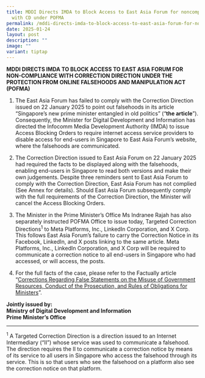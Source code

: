 ```yaml
---
title: MDDI Directs IMDA to Block Access to East Asia Forum for noncompliance
  with CD under POFMA
permalink: /mddi-directs-imda-to-block-access-to-east-asia-forum-for-noncompliance-with-cd-under-pofma/
date: 2025-01-24
layout: post
description: ""
image: ""
variant: tiptap
---
```

<p><strong>MDDI DIRECTS IMDA TO BLOCK ACCESS TO EAST ASIA FORUM FOR NON-COMPLIANCE WITH CORRECTION DIRECTION UNDER THE PROTECTION FROM ONLINE FALSEHOODS AND MANIPULATION ACT (POFMA)</strong>
</p>
<ol data-tight="true" class="tight">
<li>
<p>The East Asia Forum has failed to comply with the Correction Direction
issued on 22 January 2025 to point out falsehoods in its article “Singapore’s
new prime minister entangled in old politics” (“<strong>the article</strong>”).
Consequently, the Minister for Digital Development and Information has
directed the Infocomm Media Development Authority (IMDA) to issue Access
Blocking Orders to require internet access service providers to disable
access for end-users in Singapore to East Asia Forum’s website, where the
falsehoods are communicated.</p>
<p></p>
</li>
<li>
<p>The Correction Direction issued to East Asia Forum on 22 January 2025
had required the facts to be displayed along with the falsehoods, enabling
end-users in Singapore to read both versions and make their own judgements.
Despite three reminders sent to East Asia Forum to comply with the Correction
Direction, East Asia Forum has not complied (See Annex for details). Should
East Asia Forum subsequently comply with the full requirements of the Correction
Direction, the Minister will cancel the Access Blocking Orders.</p>
<p></p>
</li>
<li>
<p>The Minister in the Prime Minister’s Office Ms Indranee Rajah has also
separately instructed POFMA Office to issue today, Targeted Correction
Directions<sup>1</sup> to Meta Platforms, Inc., LinkedIn Corporation, and
X Corp. This follows East Asia Forum’s failure to carry the Correction
Notice in its Facebook, LinkedIn, and X posts linking to the same article.
Meta Platforms, Inc., LinkedIn Corporation, and X Corp will be required
to communicate a correction notice to all end-users in Singapore who had
accessed, or will access, the posts.</p>
<p></p>
</li>
<li>
<p>For the full facts of the case, please refer to the Factually article
“<a href="https://www.factually.gov.sg/corrections-and-clarifications/220125" rel="noopener noreferrer nofollow" target="_blank">Corrections Regarding False Statements on the Misuse of Government Resources, Conduct of the Prosecution, and Rules of Obligations for Ministers</a>”.</p>
<p></p>
</li>
</ol>
<p><strong>Jointly issued by:</strong>
<br><strong>Ministry of Digital Development and Information</strong>
<br><strong>Prime Minister’s Office</strong>
</p>
<hr>
<p><sup>1</sup> A Targeted Correction Direction is a direction issued to an
Internet Intermediary (“II”) whose service was used to communicate a falsehood.
The direction requires the II to communicate a correction notice by means
of its service to all users in Singapore who access the falsehood through
its service. This is so that users who see the falsehood on a platform
also see the correction notice on that platform.&nbsp;</p>
<p>&nbsp;</p>